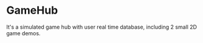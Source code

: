 # GameHub
 It's a simulated game hub with user real time database, including 2 small 2D game demos.
